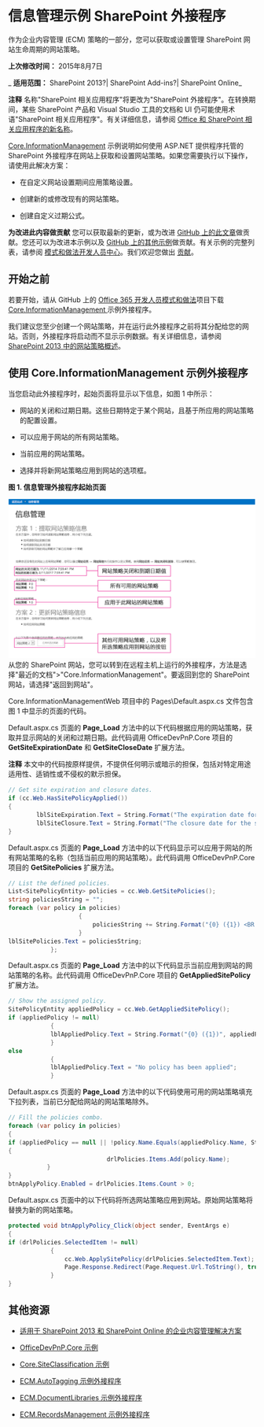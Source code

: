 ﻿
# 信息管理示例 SharePoint 外接程序
作为企业内容管理 (ECM) 策略的一部分，您可以获取或设置管理 SharePoint 网站生命周期的网站策略。

 **上次修改时间：** 2015年8月7日

 _ **适用范围：** SharePoint 2013?| SharePoint Add-ins?| SharePoint Online_

 **注释**  名称"SharePoint 相关应用程序"将更改为"SharePoint 外接程序"。在转换期间，某些 SharePoint 产品和 Visual Studio 工具的文档和 UI 仍可能使用术语"SharePoint 相关应用程序"。有关详细信息，请参阅 [Office 和 SharePoint 相关应用程序的新名称](05b07b04-6c8b-4b7e-bd86-e32c589dfead.md#bk_newname)。

[Core.InformationManagement](https://github.com/OfficeDev/PnP/tree/dev/Scenarios/Core.InformationManagement) 示例说明如何使用 ASP.NET 提供程序托管的 SharePoint 外接程序在网站上获取和设置网站策略。如果您需要执行以下操作，请使用此解决方案：

- 在自定义网站设置期间应用策略设置。 
    
- 创建新的或修改现有的网站策略。
    
- 创建自定义过期公式。 
    
 **为改进此内容做贡献**
您可以获取最新的更新，或为改进 [GitHub 上的此文章](https://github.com/OfficeDev/PnP-Guidance/blob/master/articles/Information-management-sample-app-for-SharePoint.md)做贡献。您还可以为改进本示例以及 [GitHub 上的其他示例](https://github.com/OfficeDev/PnP)做贡献。有关示例的完整列表，请参阅 [模式和做法开发人员中心](http://dev.office.com/patterns-and-practices)。我们欢迎您做出 [贡献](https://github.com/OfficeDev/PnP/wiki/contributing-to-Office-365-developer-patterns-and-practices)。 

## 开始之前

若要开始，请从 GitHub 上的 [Office 365 开发人员模式和做法](https://github.com/OfficeDev/PnP/tree/dev)项目下载 [Core.InformationManagement ](https://github.com/OfficeDev/PnP/tree/dev/Scenarios/Core.InformationManagement) 示例外接程序。

我们建议您至少创建一个网站策略，并在运行此外接程序之前将其分配给您的网站。否则，外接程序将启动而不显示示例数据。有关详细信息，请参阅 [SharePoint 2013 中的网站策略概述](http://technet.microsoft.com/zh-cn/library/jj219569%28v=office.15%29.aspx)。


## 使用 Core.InformationManagement 示例外接程序

当您启动此外接程序时，起始页面将显示以下信息，如图 1 中所示：


- 网站的关闭和过期日期。这些日期特定于某个网站，且基于所应用的网站策略的配置设置。
    
- 可以应用于网站的所有网站策略。
    
- 当前应用的网站策略。
    
- 选择并将新网站策略应用到网站的选项框。
    

**图 1. 信息管理外接程序起始页面**

![应用程序启动页面的屏幕截图，具有突出显示的网站策略关闭和过期值、可用和应用的网站策略及其他要应用的策略。](media/8c5f39f7-700d-4300-bcc4-9ed9edf0e155.png)从您的 SharePoint 网站，您可以转到在远程主机上运行的外接程序，方法是选择"最近的文档">"Core.InformationManagement"。要返回到您的 SharePoint 网站，请选择"返回到网站"。

Core.InformationManagementWeb 项目中的 Pages\Default.aspx.cs 文件包含图 1 中显示的页面的代码。 

Default.aspx.cs 页面的  **Page_Load** 方法中的以下代码根据应用的网站策略，获取并显示网站的关闭和过期日期。此代码调用 OfficeDevPnP.Core 项目的 **GetSiteExpirationDate** 和 **GetSiteCloseDate** 扩展方法。


    
 **注释**  本文中的代码按原样提供，不提供任何明示或暗示的担保，包括对特定用途适用性、适销性或不侵权的默示担保。




```C#
// Get site expiration and closure dates.
if (cc.Web.HasSitePolicyApplied())
{
        lblSiteExpiration.Text = String.Format("The expiration date for the site is {0}", cc.Web.GetSiteExpirationDate());
        lblSiteClosure.Text = String.Format("The closure date for the site is {0}", cc.Web.GetSiteCloseDate());
}

```

Default.aspx.cs 页面的  **Page_Load** 方法中的以下代码显示可以应用于网站的所有网站策略的名称（包括当前应用的网站策略）。此代码调用 OfficeDevPnP.Core 项目的 **GetSitePolicies** 扩展方法。




```C#
// List the defined policies.
List<SitePolicyEntity> policies = cc.Web.GetSitePolicies();
string policiesString = "";
foreach (var policy in policies)
                    {
                        policiesString += String.Format("{0} ({1}) <BR />", policy.Name, policy.Description);
                    }
lblSitePolicies.Text = policiesString;
            };

```

Default.aspx.cs 页面的  **Page_Load** 方法中的以下代码显示当前应用到网站的网站策略的名称。此代码调用 OfficeDevPnP.Core 项目的 **GetAppliedSitePolicy** 扩展方法。




```C#
// Show the assigned policy.
SitePolicyEntity appliedPolicy = cc.Web.GetAppliedSitePolicy();
if (appliedPolicy != null)
            {
            lblAppliedPolicy.Text = String.Format("{0} ({1})", appliedPolicy.Name, appliedPolicy.Description);
            }
else
            {
            lblAppliedPolicy.Text = "No policy has been applied";
            }

```

Default.aspx.cs 页面的  **Page_Load** 方法中的以下代码使用可用的网站策略填充下拉列表，当前已分配给网站的网站策略除外。




```C#
// Fill the policies combo.
foreach (var policy in policies)
{
if (appliedPolicy == null || !policy.Name.Equals(appliedPolicy.Name, StringComparison.InvariantCultureIgnoreCase))
{
                            drlPolicies.Items.Add(policy.Name);
           }
}
btnApplyPolicy.Enabled = drlPolicies.Items.Count > 0;


```

Default.aspx.cs 页面中的以下代码将所选网站策略应用到网站。原始网站策略将替换为新的网站策略。 




```C#
protected void btnApplyPolicy_Click(object sender, EventArgs e)
{
if (drlPolicies.SelectedItem != null)
            {
                cc.Web.ApplySitePolicy(drlPolicies.SelectedItem.Text);
                Page.Response.Redirect(Page.Request.Url.ToString(), true);
            }
}

```


## 其他资源



- [适用于 SharePoint 2013 和 SharePoint Online 的企业内容管理解决方案](enterprise-content-management-solutions-for-sharepoint-2013-and-sharepoint-online.md)
    
- [OfficeDevPnP.Core 示例](https://github.com/OfficeDev/PnP/tree/master/OfficeDevPnP.Core)
    
- [Core.SiteClassification 示例](https://github.com/OfficeDev/PnP/tree/master/Scenarios/Core.SiteClassification)
    
- [ECM.AutoTagging 示例外接程序](https://github.com/OfficeDev/PnP/tree/dev/Scenarios/ECM.AutoTagging)
    
- [ECM.DocumentLibraries 示例外接程序](https://github.com/OfficeDev/PnP/tree/dev/Scenarios/ECM.DocumentLibraries)
    
- [ECM.RecordsManagement 示例外接程序](https://github.com/OfficeDev/PnP/tree/dev/Scenarios/ECM.RecordsManagement)
    
